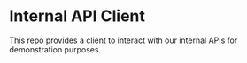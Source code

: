 # Internal API Client

This repo provides a client to interact with our internal APIs for demonstration purposes.